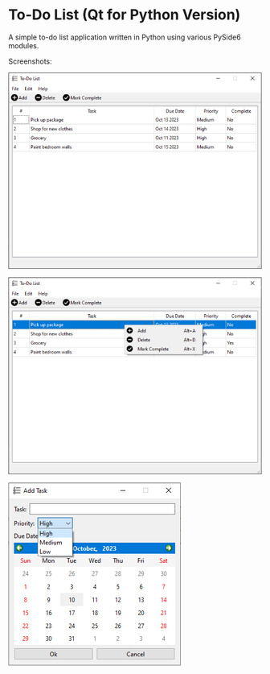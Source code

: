 # To-Do List (Qt for Python Version)

A simple to-do list application written in Python using various PySide6 modules.

Screenshots:

![main_window_1.png](screenshots%2Fmain_window_1.png)

![main_window_2.png](screenshots%2Fmain_window_2.png)

![add_screen_1.png](screenshots%2Fadd_screen_1.png)

